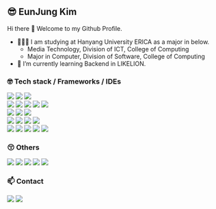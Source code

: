 ## 😎 EunJung Kim

Hi there 👋 
Welcome to my Github Profile.
- 👩🏻‍💻 I am studying at Hanyang University ERICA as a major in below.
    - Media Technology, Division of ICT, College of Computing
    - Major in Computer, Division of Software, College of Computing
- 🌱 I’m currently learning Backend in LIKELION.

### 🤓 Tech stack / Frameworks / IDEs

<img src="https://img.shields.io/badge/C-A8B9CC?style=flat-square&logo=C&logoColor=white"/></a>
<img src="https://img.shields.io/badge/Java-007396?style=flat-square&logo=java&logoColor=white"></a>
<img src="https://img.shields.io/badge/Python-3776AB?style=flat-square&logo=Python&logoColor=white"/></a><br>
<img src="https://img.shields.io/badge/HTML-E34F26?style=flat-square&logo=HTML5&logoColor=white"/></a>
<img src="https://img.shields.io/badge/CSS-1572B6?style=flat-square&logo=CSS3&logoColor=white"/></a>
<img src="https://img.shields.io/badge/JavaScript-F7DF1E?style=flat-square&logo=Javascript&logoColor=white"/></a>
<img src="https://img.shields.io/badge/Bootstrap-7952B3?style=flat-square&logo=Bootstrap&logoColor=white"/></a>
<img src="https://img.shields.io/badge/Tailwind CSS-06B6D4?style=flat-square&logo=Tailwindcss&logoColor=white"/></a><br>
<img src="https://img.shields.io/badge/springboot-6DB33F?style=flat-square&logo=springboot&logoColor=white"></a>
<img src="https://img.shields.io/badge/mysql-4479A1?style=flat-square&logo=mysql&logoColor=white"></a>
<img src="https://img.shields.io/badge/mariaDB-003545?style=flat-square&logo=mariaDB&logoColor=white"></a><br>
<img src="https://img.shields.io/badge/numpy-%23013243.svg?style=flat-square&logo=numpy&logoColor=white"/></a>
<img src="https://img.shields.io/badge/pandas-%23150458.svg?style=flat-square&logo=pandas&logoColor=white"/></a>
<img src="https://img.shields.io/badge/TensorFlow-%23FF6F00.svg?style=flat-square&logo=TensorFlow&logoColor=white"/></a>
<img src="https://img.shields.io/badge/PyTorch-%23EE4C2C.svg?style=flat-square&logo=PyTorch&logoColor=white"/></a><br>
<img src="https://img.shields.io/badge/Visual%20Studio%20Code-007ACC?style=flat-square&logo=visualstudiocode&logoColor=white"/></a>
<img src="https://img.shields.io/badge/Eclipse%20IDE-2C2255?style=flat-square&logo=Eclipse&logoColor=white"/></a>
<img src="https://img.shields.io/badge/IntelliJ%20IDEA-FF4F8B?style=flat-square&logo=intellij-idea&logoColor=white"/></a>
<img src="https://img.shields.io/badge/Anaconda-44A833?style=flat-square&logo=Anaconda&logoColor=white"/></a>
<img src="https://img.shields.io/badge/jupyter-%23FA0F00.svg?style=flat-square&logo=jupyter&logoColor=white"/></a>

### 😚 Others

<img src="https://img.shields.io/badge/Linux-FCC624?style=flat-square&logo=linux&logoColor=black"/></a>
<img src="https://img.shields.io/badge/Ubuntu-E95420?style=flat-square&logo=ubuntu&logoColor=white"/></a>
<img src="https://img.shields.io/badge/-Arduino-00979D?style=flat-square&logo=Arduino&logoColor=white"/></a>
<img src="https://img.shields.io/badge/-Raspberry%20Pi-C51A4A?style=flat-square&logo=Raspberry-Pi"/></a>
<img src="https://img.shields.io/badge/Notion-%23000000.svg?style=flat-square&logo=notion&logoColor=white"/></a>

### 📫 Contact

<a href="mailto:aimee32@naver.com"><img src = "https://img.shields.io/badge/Naver-03C75A?style=flat-square&logo=naver&logoColor=white"/></a>
<a href="mailto:aimee3322@gmail.com"><img src = "https://img.shields.io/badge/Gmail-D14836?style=flat-square&logo=gmail&logoColor=white"/></a>

<!--
**EunJung803/EunJung803** is a ✨ _special_ ✨ repository because its `README.md` (this file) appears on your GitHub profile.

Here are some ideas to get you started:

- 🔭 I’m currently working on ...
- 🌱 I’m currently learning ...
- 👯 I’m looking to collaborate on ...
- 🤔 I’m looking for help with ...
- 💬 Ask me about ...
- 📫 How to reach me: ...
- 😄 Pronouns: ...
- ⚡ Fun fact: ...
-->
